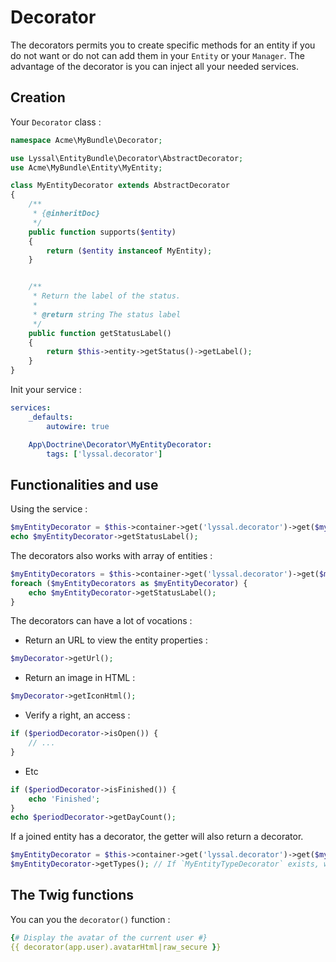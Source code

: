 # Decorator

The decorators permits you to create specific methods for an entity if you do not want or do not can add them in your `Entity` or your `Manager`.
The advantage of the decorator is you can inject all your needed services.


## Creation

Your `Decorator` class :

```php
namespace Acme\MyBundle\Decorator;

use Lyssal\EntityBundle\Decorator\AbstractDecorator;
use Acme\MyBundle\Entity\MyEntity;

class MyEntityDecorator extends AbstractDecorator
{
    /**
     * {@inheritDoc}
     */
    public function supports($entity)
    {
        return ($entity instanceof MyEntity);
    }


    /**
     * Return the label of the status.
     * 
     * @return string The status label
     */
    public function getStatusLabel()
    {
        return $this->entity->getStatus()->getLabel();
    }
}
```

Init your service :

```yaml
services:
    _defaults:
        autowire: true

    App\Doctrine\Decorator\MyEntityDecorator:
        tags: ['lyssal.decorator']
```


## Functionalities and use

Using the service :

```php
$myEntityDecorator = $this->container->get('lyssal.decorator')->get($myEntity);
echo $myEntityDecorator->getStatusLabel();
```

The decorators also works with array of entities :

```php
$myEntityDecorators = $this->container->get('lyssal.decorator')->get($myEntities);
foreach ($myEntityDecorators as $myEntityDecorator) {
    echo $myEntityDecorator->getStatusLabel();
}
```

The decorators can have a lot of vocations :

* Return an URL to view the entity properties :

```php
$myDecorator->getUrl();
```

* Return an image in HTML :

```php
$myDecorator->getIconHtml();
```

* Verify a right, an access :

```php
if ($periodDecorator->isOpen()) {
    // ...
}
```

* Etc

```php
if ($periodDecorator->isFinished()) {
    echo 'Finished';
}
echo $periodDecorator->getDayCount();
```

If a joined entity has a decorator, the getter will also return a decorator.

```php
$myEntityDecorator = $this->container->get('lyssal.decorator')->get($myEntity);
$myEntityDecorator->getTypes(); // If `MyEntityTypeDecorator` exists, will return an array of decorators
```

## The Twig functions

You can you the `decorator()` function :

```yaml
{# Display the avatar of the current user #}
{{ decorator(app.user).avatarHtml|raw_secure }}
```
